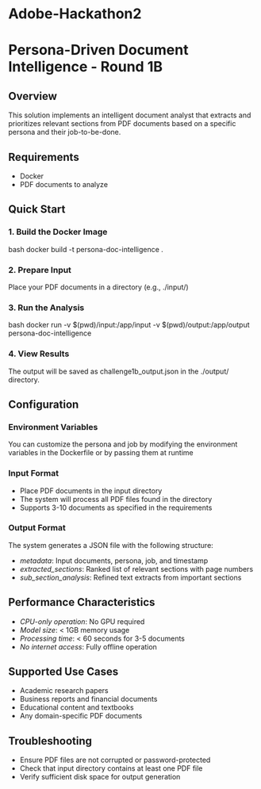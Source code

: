 # Adobe-Hackathon2
# Persona-Driven Document Intelligence - Round 1B

## Overview
This solution implements an intelligent document analyst that extracts and prioritizes relevant sections from PDF documents based on a specific persona and their job-to-be-done.

## Requirements
- Docker
- PDF documents to analyze

## Quick Start

### 1. Build the Docker Image
bash
docker build -t persona-doc-intelligence .


### 2. Prepare Input
Place your PDF documents in a directory (e.g., ./input/)

### 3. Run the Analysis
bash
docker run -v $(pwd)/input:/app/input -v $(pwd)/output:/app/output persona-doc-intelligence


### 4. View Results
The output will be saved as challenge1b_output.json in the ./output/ directory.

## Configuration

### Environment Variables
You can customize the persona and job by modifying the environment variables in the Dockerfile or by passing them at runtime

### Input Format
- Place PDF documents in the input directory
- The system will process all PDF files found in the directory
- Supports 3-10 documents as specified in the requirements

### Output Format
The system generates a JSON file with the following structure:
- *metadata*: Input documents, persona, job, and timestamp
- *extracted_sections*: Ranked list of relevant sections with page numbers
- *sub_section_analysis*: Refined text extracts from important sections

## Performance Characteristics
- *CPU-only operation*: No GPU required
- *Model size*: < 1GB memory usage
- *Processing time*: < 60 seconds for 3-5 documents
- *No internet access*: Fully offline operation

## Supported Use Cases
- Academic research papers
- Business reports and financial documents
- Educational content and textbooks
- Any domain-specific PDF documents

## Troubleshooting
- Ensure PDF files are not corrupted or password-protected
- Check that input directory contains at least one PDF file
- Verify sufficient disk space for output generation
